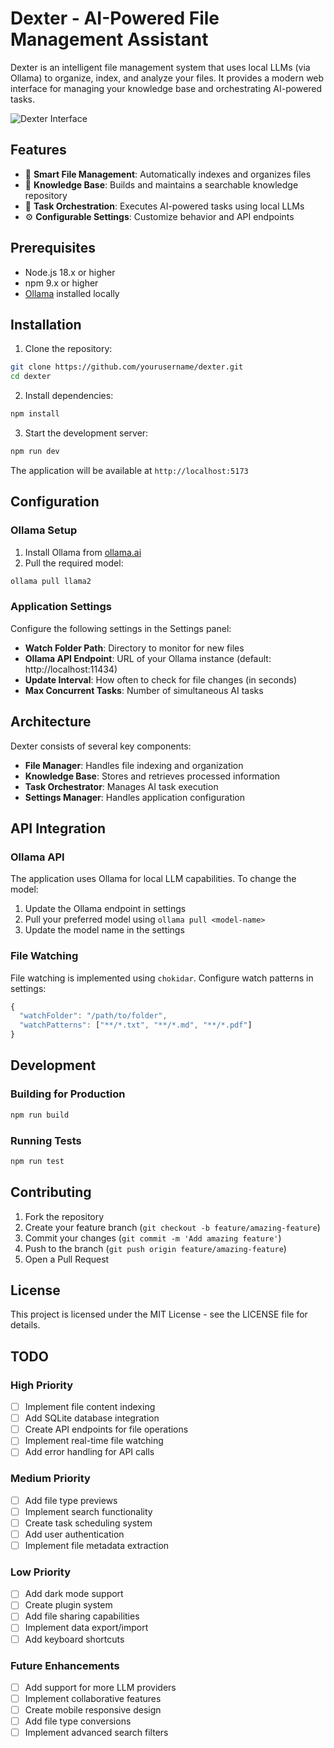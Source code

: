 # Dexter - AI-Powered File Management Assistant

Dexter is an intelligent file management system that uses local LLMs (via Ollama) to organize, index, and analyze your files. It provides a modern web interface for managing your knowledge base and orchestrating AI-powered tasks.

![Dexter Interface](https://images.unsplash.com/photo-1555066931-4365d14bab8c?auto=format&fit=crop&q=80&w=1000)

## Features

- 📁 **Smart File Management**: Automatically indexes and organizes files
- 🧠 **Knowledge Base**: Builds and maintains a searchable knowledge repository
- 🤖 **Task Orchestration**: Executes AI-powered tasks using local LLMs
- ⚙️ **Configurable Settings**: Customize behavior and API endpoints

## Prerequisites

- Node.js 18.x or higher
- npm 9.x or higher
- [Ollama](https://ollama.ai) installed locally

## Installation

1. Clone the repository:
```bash
git clone https://github.com/yourusername/dexter.git
cd dexter
```

2. Install dependencies:
```bash
npm install
```

3. Start the development server:
```bash
npm run dev
```

The application will be available at `http://localhost:5173`

## Configuration

### Ollama Setup

1. Install Ollama from [ollama.ai](https://ollama.ai)
2. Pull the required model:
```bash
ollama pull llama2
```

### Application Settings

Configure the following settings in the Settings panel:

- **Watch Folder Path**: Directory to monitor for new files
- **Ollama API Endpoint**: URL of your Ollama instance (default: http://localhost:11434)
- **Update Interval**: How often to check for file changes (in seconds)
- **Max Concurrent Tasks**: Number of simultaneous AI tasks

## Architecture

Dexter consists of several key components:

- **File Manager**: Handles file indexing and organization
- **Knowledge Base**: Stores and retrieves processed information
- **Task Orchestrator**: Manages AI task execution
- **Settings Manager**: Handles application configuration

## API Integration

### Ollama API

The application uses Ollama for local LLM capabilities. To change the model:

1. Update the Ollama endpoint in settings
2. Pull your preferred model using `ollama pull <model-name>`
3. Update the model name in the settings

### File Watching

File watching is implemented using `chokidar`. Configure watch patterns in settings:

```javascript
{
  "watchFolder": "/path/to/folder",
  "watchPatterns": ["**/*.txt", "**/*.md", "**/*.pdf"]
}
```

## Development

### Building for Production

```bash
npm run build
```

### Running Tests

```bash
npm run test
```

## Contributing

1. Fork the repository
2. Create your feature branch (`git checkout -b feature/amazing-feature`)
3. Commit your changes (`git commit -m 'Add amazing feature'`)
4. Push to the branch (`git push origin feature/amazing-feature`)
5. Open a Pull Request

## License

This project is licensed under the MIT License - see the LICENSE file for details.

## TODO

### High Priority
- [ ] Implement file content indexing
- [ ] Add SQLite database integration
- [ ] Create API endpoints for file operations
- [ ] Implement real-time file watching
- [ ] Add error handling for API calls

### Medium Priority
- [ ] Add file type previews
- [ ] Implement search functionality
- [ ] Create task scheduling system
- [ ] Add user authentication
- [ ] Implement file metadata extraction

### Low Priority
- [ ] Add dark mode support
- [ ] Create plugin system
- [ ] Add file sharing capabilities
- [ ] Implement data export/import
- [ ] Add keyboard shortcuts

### Future Enhancements
- [ ] Add support for more LLM providers
- [ ] Implement collaborative features
- [ ] Create mobile responsive design
- [ ] Add file type conversions
- [ ] Implement advanced search filters
